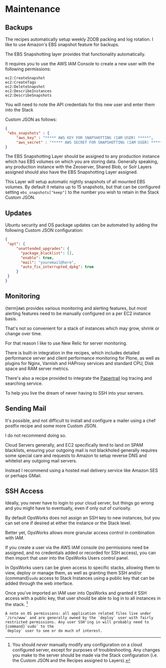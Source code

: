 # Maintenance

## Backups

The recipes automatically setup weekly ZODB packing and log rotation.
I like to use Amazon's EBS snapshot feature for backups.

The EBS Snapshotting layer provides that functionality automatically.

It requires you to use the AWS IAM Console to create a new user with the following permissions:

```
ec2:CreateSnapshot
ec2:CreateTags
ec2:DeleteSnapshot
ec2:DescribeInstances
ec2:DescribeSnapshots
```

You will need to note the API credentials for this new user and enter them into the Stack

Custom JSON as follows:

```json
{
 "ebs_snapshots" : {
     "aws_key" : "***** AWS KEY FOR SNAPSHOTTING (IAM USER) *****",
     "aws_secret" : "***** AWS SECRET FOR SNAPSHOTTING (IAM USER) *****"}
}
```

The EBS Snapshotting Layer should be assigned to any production instance which has EBS volumes on which you are storing data.
Generally speaking, any production instance with the Zeoserver, Shared Blob, or Solr Layers assigned should
also have the EBS Snapshotting Layer assigned.

This Layer will setup automatic nightly snapshots of all mounted EBS volumes.
By default it retains up to 15 snapshots, but that can be configured setting
`ebs_snapshots["keep"]` to the number you wish to retain in the Stack Custom
JSON.

## Updates

Ubuntu security and OS package updates can be automated by adding the following Custom JSON configuration:

```json
{
 "apt": {
     "unattended_upgrades": {
       "package_blacklist": [],
       "enable": true,
       "mail": "youremail@here",
       "auto_fix_interrupted_dpkg": true
     }
 }
}
```

## Monitoring

{term}`AWS` provides various monitoring and alerting features, but most alerting features need to be manually configured on a per EC2 instance basis.

That's not so convenient for a stack of instances which may grow, shrink or change over time.

For that reason I like to use New Relic for server monitoring.

There is built-in integration in the recipes, which includes detailed performance server and client performance monitoring for Plone,
as well as plugins for Nginx, Varnish and HAProxy services and standard CPU, Disk space and RAM server metrics.

There's also a recipe provided to integrate the [Papertrail](https://www.papertrail.com) log tracing and searching service.

To help you live the dream of never having to SSH into your servers.

## Sending Mail

It's possible, and not difficult to install and configure a mailer using a chef postfix recipe and some more Custom JSON.

I do not recommend doing so.

Cloud Servers generally, and EC2 specifically tend to land on SPAM blacklists, ensuring your outgoing mail is not blackholed generally requires
some special care and requests to Amazon to setup reverse DNS and whitelist any outgoing mail servers.

Instead I recommend using a hosted mail delivery service like Amazon SES or perhaps GMail.

## SSH Access

Ideally, you never have to login to your cloud server, but things go wrong and you might have to eventually, even if only out of curiosity.

By default OpsWorks does not assign an SSH key to new instances, but you can set one if desired at either the instance or the Stack level.

Better yet, OpsWorks allows more granular access control in combination with IAM.

If you create a user via the AWS IAM console (no permissions need be assigned, and no credentials added or recorded for SSH access),
you can then import that user into the OpsWorks Users control panel.

In OpsWorks users can be given access to specific stacks, allowing them to view, deploy or manage them, as well as granting them SSH
and/or {command}`sudo` access to Stack Instances using a public key that can be added through the web interface.

Once you've imported an IAM user into OpsWorks and granted it SSH access with a public key,
that user should be able to log in to all instances in the stack. [^id2]

```{note}
A note on OS permissions: all application related files live under
`/srv/www` and are generally owned by the `deploy` user with fairly
restricted permissions. Any user SSH'ing in will probably need to {command}`sudo` to the
`deploy` user to see or do much of interest.
```

[^id2]: You should *never* manually modify any configuration on a cloud configured server, except for purposes of troubleshooting. Any changes you make to the server should be made via the Stack configuration (i.e. the Custom JSON and the Recipes assigned to Layers).
